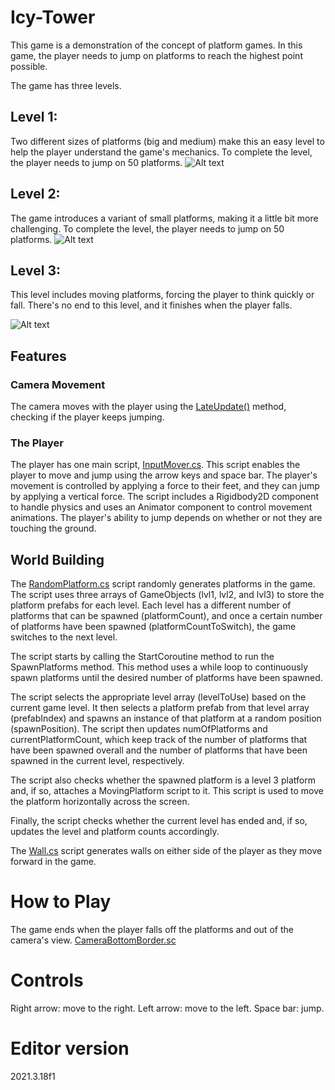 # Icy-Tower

This game is a demonstration of the concept of platform games. In this game, the player needs to jump on platforms to reach the highest point possible.

The game has three levels.  

## Level 1: 
Two different sizes of platforms (big and medium) make this an easy level to help the player understand the game's mechanics. To complete the level, the player needs to jump on 50 platforms.
![Alt text](Assets/Images/lvl1.jpg)

## Level 2:
The game introduces a variant of small platforms, making it a little bit more challenging. To complete the level, the player needs to jump on 50 platforms.
![Alt text](Assets/Images/lvl2.jpg)

## Level 3: 
This level includes moving platforms, forcing the player to think quickly or fall. There's no end to this level, and it finishes when the player falls.

![Alt text](Assets/Images/lvl3.jpg)

## Features  
### Camera Movement
The camera moves with the player using the [LateUpdate()]() method, checking if the player keeps jumping.

### The Player 
The player has one main script, [InputMover.cs](). This script enables the player to move and jump using the arrow keys and space bar. The player's movement is controlled by applying a force to their feet, and they can jump by applying a vertical force. The script includes a Rigidbody2D component to handle physics and uses an Animator component to control movement animations. The player's ability to jump depends on whether or not they are touching the ground. 

## World Building
The [RandomPlatform.cs]() script randomly generates platforms in the game. The script uses three arrays of GameObjects (lvl1, lvl2, and lvl3) to store the platform prefabs for each level. Each level has a different number of platforms that can be spawned (platformCount), and once a certain number of platforms have been spawned (platformCountToSwitch), the game switches to the next level.

The script starts by calling the StartCoroutine method to run the SpawnPlatforms method. This method uses a while loop to continuously spawn platforms until the desired number of platforms have been spawned.

The script selects the appropriate level array (levelToUse) based on the current game level. It then selects a platform prefab from that level array (prefabIndex) and spawns an instance of that platform at a random position (spawnPosition). The script then updates numOfPlatforms and currentPlatformCount, which keep track of the number of platforms that have been spawned overall and the number of platforms that have been spawned in the current level, respectively.

The script also checks whether the spawned platform is a level 3 platform and, if so, attaches a MovingPlatform script to it. This script is used to move the platform horizontally across the screen.

Finally, the script checks whether the current level has ended and, if so, updates the level and platform counts accordingly.

The [Wall.cs]() script generates walls on either side of the player as they move forward in the game.




# How to Play
The game ends when the player falls off the platforms and out of the camera's view.
[CameraBottomBorder.sc](    )

# Controls
Right arrow: move to the right.
Left arrow: move to the left.
Space bar: jump.
# Editor version
2021.3.18f1